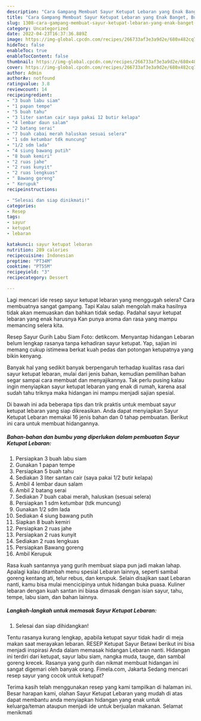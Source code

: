 ```yaml
---
description: "Cara Gampang Membuat Sayur Ketupat Lebaran yang Enak Banget, Buat Buka Puasa}"
title: "Cara Gampang Membuat Sayur Ketupat Lebaran yang Enak Banget, Buat Buka Puasa}"
slug: 1308-cara-gampang-membuat-sayur-ketupat-lebaran-yang-enak-banget-buat-buka-puasa
category: Uncategorized
date: 2022-04-23T16:37:36.889Z
image: https://img-global.cpcdn.com/recipes/266733af3e3a9d2e/680x482cq70/sayur-ketupat-lebaran-foto-resep-utama.jpg
hideToc: false
enableToc: true
enableTocContent: false
thumbnail: https://img-global.cpcdn.com/recipes/266733af3e3a9d2e/680x482cq70/sayur-ketupat-lebaran-foto-resep-utama.jpg
cover: https://img-global.cpcdn.com/recipes/266733af3e3a9d2e/680x482cq70/sayur-ketupat-lebaran-foto-resep-utama.jpg
author: Admin
authorAv: notfound
ratingvalue: 3.8
reviewcount: 14
recipeingredient:
- "3 buah labu siam"
- "1 papan tempe"
- "5 buah tahu"
- "3 liter santan cair saya pakai 12 butir kelapa"
- "4 lembar daun salam"
- "2 batang serai"
- "7 buah cabai merah haluskan sesuai selera"
- "1 sdm ketumbar tdk muncung"
- "1/2 sdm lada"
- "4 siung bawang putih"
- "8 buah kemiri"
- "2 ruas jahe"
- "2 ruas kunyit"
- "2 ruas lengkuas"
- " Bawang goreng"
- " Kerupuk"
recipeinstructions:

- "Selesai dan siap dinikmati!"
categories:
- Resep
tags:
- sayur
- ketupat
- lebaran

katakunci: sayur ketupat lebaran 
nutrition: 289 calories
recipecuisine: Indonesian
preptime: "PT34M"
cooktime: "PT55M"
recipeyield: "3"
recipecategory: Dessert

---
```



Lagi mencari ide resep sayur ketupat lebaran yang menggugah selera? Cara membuatnya sangat gampang. Tapi Kalau salah mengolah maka hasilnya tidak akan memuaskan dan bahkan tidak sedap. Padahal sayur ketupat lebaran yang enak harusnya Kan punya aroma dan rasa yang mampu memancing selera kita.


Resep Sayur Gurih Labu Siam Foto: detikcom. Menyantap hidangan Lebaran belum lengkap rasanya tanpa kehadiran sayur ketupat. Yap, sajian ini memang cukup istimewa berkat kuah pedas dan potongan ketupatnya yang bikin kenyang.

Banyak hal yang sedikit banyak berpengaruh terhadap kualitas rasa dari sayur ketupat lebaran, mulai dari jenis bahan, kemudian pemilihan bahan segar sampai cara membuat dan menyajikannya. Tak perlu pusing kalau ingin menyiapkan sayur ketupat lebaran yang enak di rumah, karena asal sudah tahu triknya maka hidangan ini mampu menjadi sajian spesial.


Di bawah ini ada beberapa tips dan trik praktis untuk membuat sayur ketupat lebaran yang siap dikreasikan. Anda dapat menyiapkan Sayur Ketupat Lebaran memakai 16 jenis bahan dan 0 tahap pembuatan. Berikut ini cara untuk membuat hidangannya.

<!--inarticleads1-->

##### Bahan-bahan dan bumbu yang diperlukan dalam pembuatan Sayur Ketupat Lebaran:

1. Persiapkan 3 buah labu siam
1. Gunakan 1 papan tempe
1. Persiapkan 5 buah tahu
1. Sediakan 3 liter santan cair (saya pakai 1/2 butir kelapa)
1. Ambil 4 lembar daun salam
1. Ambil 2 batang serai
1. Sediakan 7 buah cabai merah, haluskan (sesuai selera)
1. Persiapkan 1 sdm ketumbar (tdk muncung)
1. Gunakan 1/2 sdm lada
1. Sediakan 4 siung bawang putih
1. Siapkan 8 buah kemiri
1. Persiapkan 2 ruas jahe
1. Persiapkan 2 ruas kunyit
1. Sediakan 2 ruas lengkuas
1. Persiapkan  Bawang goreng
1. Ambil  Kerupuk


Rasa kuah santannya yang gurih membuat siapa pun jadi makan lahap. Apalagi kalau ditambah menu spesial Lebaran lainnya, seperti sambal goreng kentang ati, telur rebus, dan kerupuk. Selain disajikan saat Lebaran nanti, kamu bisa mulai mencicipinya untuk hidangan buka puasa. Kuliner lebaran dengan kuah santan ini biasa dimasak dengan isian sayur, tahu, tempe, labu siam, dan bahan lainnya. 

<!--inarticleads2-->

##### Langkah-langkah untuk memasak Sayur Ketupat Lebaran:


1. Selesai dan siap dihidangkan!

Tentu rasanya kurang lengkap, apabila ketupat sayur tidak hadir di meja makan saat merayakan lebaran. RESEP Ketupat Sayur Betawi berikut ini bisa menjadi inspirasi Anda dalam memasak hidangan Lebaran nanti. Hidangan ini terdiri dari ketupat, sayur labu siam, nangka muda, tauge, dan sambal goreng krecek. Rasanya yang gurih dan nikmat membuat hidangan ini sangat digemari oleh banyak orang. Fimela.com, Jakarta Sedang mencari resep sayur yang cocok untuk ketupat? 

Terima kasih telah menggunakan resep yang kami tampilkan di halaman ini. Besar harapan kami, olahan Sayur Ketupat Lebaran yang mudah di atas dapat membantu anda menyiapkan hidangan yang enak untuk keluarga/teman ataupun menjadi ide untuk berjualan makanan. Selamat menikmati
